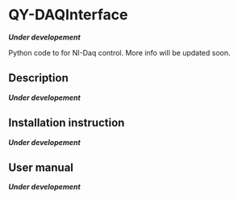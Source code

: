 # QY-DAQInterface
 
 **_Under developement_**

 Python code to for NI-Daq control. More info will be updated soon. 

 ## Description
  **_Under developement_**
 
 ## Installation instruction
 **_Under developement_**
 
 ## User manual
 **_Under developement_**
